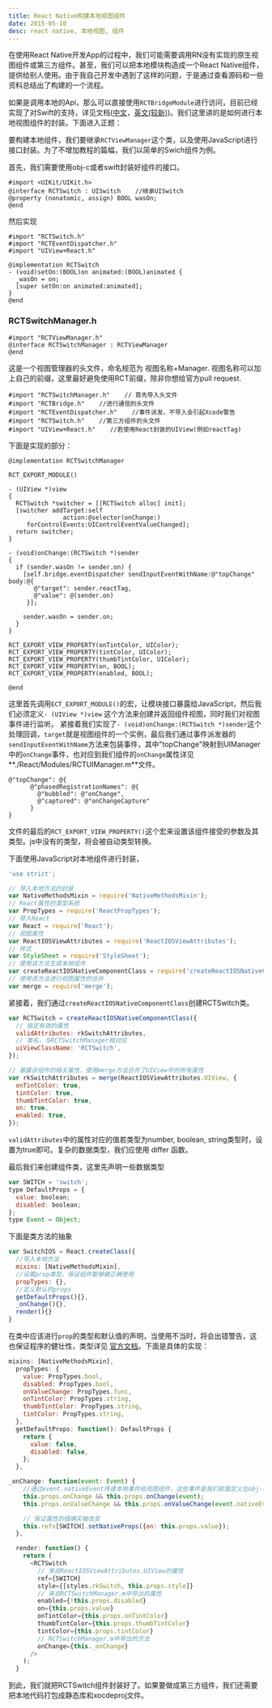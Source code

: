 ```yaml
---
title: React Native构建本地视图组件
date: 2015-05-10
desc: react native, 本地视图, 组件
---
```


在使用React Native开发App的过程中，我们可能需要调用RN没有实现的原生视图组件或第三方组件。甚至，我们可以把本地模块构造成一个React Native组件，提供给别人使用。由于我自己开发中遇到了这样的问题，于是通过查看源码和一些资料总结出了构建的一个流程。

<!-- more -->

如果是调用本地的Api，那么可以直接使用``RCTBridgeModule``进行访问，目前已经实现了对Swift的支持，详见文档([中文](http://wiki.jikexueyuan.com/project/react-native/native-modules.html)，[英文(较新)](http://facebook.github.io/react-native/docs/nativemodulesios.html#content))。我们这里讲的是如何进行本地视图组件的封装。下面进入正题：

要构建本地组件，我们要继承``RCTViewManager``这个类，以及使用JavaScript进行接口封装。为了不增加教程的篇幅，我们以简单的Swich组件为例。

首先，我们需要使用obj-c或者swift封装好组件的接口。

```obj-c
#import <UIKit/UIKit.h>
@interface RCTSwitch : UISwitch    //继承UISwitch
@property (nonatomic, assign) BOOL wasOn;
@end
```

然后实现

```obj-c
#import "RCTSwitch.h"
#import "RCTEventDispatcher.h"
#import "UIView+React.h"

@implementation RCTSwitch
- (void)setOn:(BOOL)on animated:(BOOL)animated {
  _wasOn = on;
  [super setOn:on animated:animated];
}
@end
```
### RCTSwitchManager.h

```obj-c
#import "RCTViewManager.h"
@interface RCTSwitchManager : RCTViewManager
@end

```
这是一个视图管理器的头文件，命名规范为 视图名称+Manager. 视图名称可以加上自己的前缀，这里最好避免使用RCT前缀，除非你想给官方pull request.

```obj-c
#import "RCTSwitchManager.h"    // 首先导入头文件
#import "RCTBridge.h"    //进行通信的头文件
#import "RCTEventDispatcher.h"    //事件派发，不导入会引起Xcode警告
#import "RCTSwitch.h"    //第三方组件的头文件
#import "UIView+React.h"    //若使用React封装的UIView(例如reactTag)
```
下面是实现的部分：

```obj-c
@implementation RCTSwitchManager

RCT_EXPORT_MODULE()

- (UIView *)view
{
  RCTSwitch *switcher = [[RCTSwitch alloc] init];
  [switcher addTarget:self
               action:@selector(onChange:)
     forControlEvents:UIControlEventValueChanged];
  return switcher;
}

- (void)onChange:(RCTSwitch *)sender
{
  if (sender.wasOn != sender.on) {
    [self.bridge.eventDispatcher sendInputEventWithName:@"topChange" body:@{
       @"target": sender.reactTag,
       @"value": @(sender.on)
     }];

    sender.wasOn = sender.on;
  }
}

RCT_EXPORT_VIEW_PROPERTY(onTintColor, UIColor);
RCT_EXPORT_VIEW_PROPERTY(tintColor, UIColor);
RCT_EXPORT_VIEW_PROPERTY(thumbTintColor, UIColor);
RCT_EXPORT_VIEW_PROPERTY(on, BOOL);
RCT_EXPORT_VIEW_PROPERTY(enabled, BOOL);

@end
```

这里首先调用``ECT_EXPORT_MODULE()``的宏，让模块接口暴露给JavaScript，然后我们必须定义``- (UIView *)view`` 这个方法来创建并返回组件视图，同时我们对视图事件进行监听。
紧接着我们实现了``- (void)onChange:(RCTSwitch *)sender``这个处理回调，``target``就是视图组件的一个实例，最后我们通过事件派发器的``sendInputEventWithName``方法来包装事件，其中"topChange"映射到UIManager中的``onChange``事件，也对应到我们组件的``onChange``属性详见**./React/Modules/RCTUIManager.m**文件。

```obj-c
@"topChange": @{
      @"phasedRegistrationNames": @{
        @"bubbled": @"onChange",
        @"captured": @"onChangeCapture"
      }
}
```
文件的最后的``RCT_EXPORT_VIEW_PROPERTY()``这个宏来设置该组件接受的参数及其类型。js中没有的类型，将会被自动类型转换。

下面使用JavaScript对本地组件进行封装，

```js
'use strict';

// 导入本地方法的封装
var NativeMethodsMixin = require('NativeMethodsMixin');
// React属性的类型系统
var PropTypes = require('ReactPropTypes');
// 导入React
var React = require('React');
// 视图属性
var ReactIOSViewAttributes = require('ReactIOSViewAttributes');
// 样式
var StyleSheet = require('StyleSheet');
// 使用该方法生成本地组件
var createReactIOSNativeComponentClass = require('createReactIOSNativeComponentClass');
// 使用该方法进行视图属性的合并
var merge = require('merge');
```

紧接着，我们通过``createReactIOSNativeComponentClass``创建RCTSwitch类。

```js
var RCTSwitch = createReactIOSNativeComponentClass({
  // 指定有效的属性
  validAttributes: rkSwitchAttributes,
  // 类名，与RCTSwitchManager相对应
  uiViewClassName: 'RCTSwitch',
});

// 暴露该组件的相关属性，使用merge方法合并了UIView中的所有属性
var rkSwitchAttributes = merge(ReactIOSViewAttributes.UIView, {
  onTintColor: true,
  tintColor: true,
  thumbTintColor: true,
  on: true,
  enabled: true,
});
```
``validAttributes``中的属性对应的值若类型为number, boolean, string类型时，设置为true即可。复杂的数据类型，我们应使用 differ 函数。

最后我们来创建组件类，这里先声明一些数据类型

```js
var SWITCH = 'switch';
type DefaultProps = {
  value: boolean;
  disabled: boolean;
};
type Event = Object;
```

下面是类方法的抽象
```js
var SwitchIOS = React.createClass({
  //导入本地方法
  mixins: [NativeMethodsMixin],
  //设置prop类型，保证组件能够被正确使用
  propTypes: {},
  //定义默认的props
  getDefaultProps(){},
  _onChange(){},
  render(){}
}
```
在类中应该进行``prop``的类型和默认值的声明，当使用不当时，将会出错警告，这也保证程序的健壮性，类型详见 [官方文档](https://facebook.github.io/react/docs/reusable-components.html)。下面是具体的实现：

```js
mixins: [NativeMethodsMixin],
  propTypes: {
    value: PropTypes.bool,
    disabled: PropTypes.bool,
    onValueChange: PropTypes.func,
    onTintColor: PropTypes.string,
    thumbTintColor: PropTypes.string,
    tintColor: PropTypes.string,
  },
  getDefaultProps: function(): DefaultProps {
    return {
      value: false,
      disabled: false,
    };
  },
```

```js
_onChange: function(event: Event) {
    //通过event.nativeEvent传递本地事件给视图组件，这些事件是我们前面定义在obj-c中的
    this.props.onChange && this.props.onChange(event);
    this.props.onValueChange && this.props.onValueChange(event.nativeEvent.value);

    // 保证属性的值确实被改变
    this.refs[SWITCH].setNativeProps({on: this.props.value});
  },

  render: function() {
    return (
      <RCTSwitch
        // 来自ReactIOSViewAttributes.UIView的属性
        ref={SWITCH}
        style={[styles.rkSwitch, this.props.style]}
        // 来自RCTSwitchManager.m中导出的属性
        enabled={!this.props.disabled}
        on={this.props.value}
        onTintColor={this.props.onTintColor}
        thumbTintColor={this.props.thumbTintColor}
        tintColor={this.props.tintColor}
        // RCTSwitchManager.m中导出的方法
        onChange={this._onChange}
      />
    );
  }
```

到此，我们就把RCTSwitch组件封装好了。如果要做成第三方组件，我们还需要把本地代码打包成静态库和xocdeproj文件。